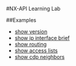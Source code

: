 #NX-API Learning Lab

##Examples

* [show version](show_version.md)
* [show ip interface brief](show_ip_interface_brief.md)
* [show routing](show_routing.md)
* [show access lists](show_access_lists.md)
* [show cdp neighbors](show_cdp_neighbors.md)
